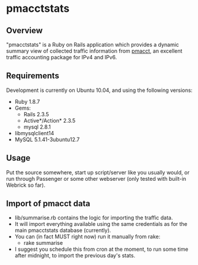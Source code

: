 pmacctstats
===========

Overview
--------

"pmacctstats" is a Ruby on Rails application which provides a dynamic summary view of collected traffic information from [pmacct](http://www.pmacct.net/), an excellent traffic accounting package for IPv4 and IPv6.

Requirements
------------

Development is currently on Ubuntu 10.04, and using the following versions:

* Ruby 1.8.7
* Gems:
    * Rails 2.3.5
    * Active*/Action* 2.3.5
    * mysql 2.8.1
* libmysqlclient14
* MySQL 5.1.41-3ubuntu12.7

Usage
-----

Put the source somewhere, start up script/server like you usually would, or run through Passenger or some other webserver (only tested with built-in Webrick so far).

Import of pmacct data
---------------------

* lib/summarise.rb contains the logic for importing the traffic data.
* It will import everything available using the same credentials as for the main pmacctstats database (currently).
* You can (in fact MUST right now) run it manually from rake:
    * rake summarise
* I suggest you schedule this from cron at the moment, to run some time after midnight, to import the previous day's stats.
